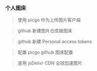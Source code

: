 ### 个人图床

> 使用 picgo 作为上传图片客户端

> github 新建图片仓库做图床

> github 新建 Personal access tokens

> 配置 picgo github 图床配置

> 是用 jsDelivr CDN 全球加速图片
